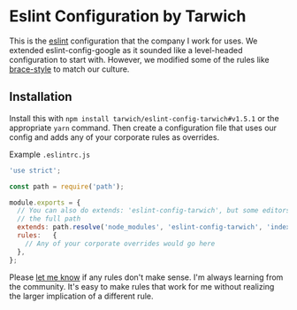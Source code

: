 Eslint Configuration by Tarwich
===============================

This is the [eslint] configuration that the company I work for uses. We extended
eslint-config-google as it sounded like a level-headed configuration to start
with. However, we modified some of the rules like [brace-style] to match our
culture.

[eslint]: http://eslint.org/
[brace-style]: http://eslint.org/docs/rules/brace-style

Installation
------------

Install this with `npm install tarwich/eslint-config-tarwich#v1.5.1` or the
appropriate `yarn` command. Then create a configuration file that uses our
config and adds any of your corporate rules as overrides.

Example `.eslintrc.js`
````js
'use strict';

const path = require('path');

module.exports = {
  // You can also do extends: 'eslint-config-tarwich', but some editors prefer
  // the full path
  extends: path.resolve('node_modules', 'eslint-config-tarwich', 'index.js'),
  rules:   {
    // Any of your corporate overrides would go here
  },
};
````

Please [let me know] if any rules don't make sense. I'm always learning from the
community. It's easy to make rules that work for me without realizing the larger
implication of a different rule.

[let me know]: https://github.com/tarwich/eslint-config-tarwich/issues
